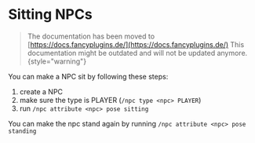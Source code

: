 # Sitting NPCs

> The documentation has been moved to [https://docs.fancyplugins.de/](https://docs.fancyplugins.de/)
> This documentation might be outdated and will not be updated anymore.
{style="warning"}

You can make a NPC sit by following these steps:

1. create a NPC
2. make sure the type is PLAYER (`/npc type <npc> PLAYER`)
3. run `/npc attribute <npc> pose sitting`

You can make the npc stand again by running `/npc attribute <npc> pose standing`